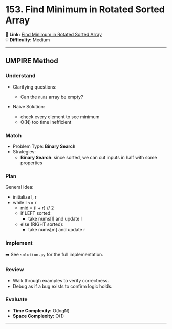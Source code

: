 # 153. Find Minimum in Rotated Sorted Array

🔗 **Link:** [Find Minimum in Rotated Sorted Array](https://leetcode.com/problems/find-minimum-in-rotated-sorted-array/description/)  
💡 **Difficulty:** Medium

---


## UMPIRE Method

### Understand
- Clarifying questions:
  - Can the `nums` array be empty?  
  
- Naive Solution:
  - check every element to see minimum
  - O(N) too time inefficient

### Match
- Problem Type: **Binary Search**  
- Strategies:
  - **Binary Search**: since sorted, we can cut inputs in half with some properties

### Plan
General idea:  
- initialize l, r
- while l <= r
  - mid = (l + r) // 2
  - if LEFT sorted:
    - take nums[l] and update l
  - else (RIGHT sorted):
    - take nums[m] and update r


### Implement
➡️ See `solution.py` for the full implementation.  

### Review
- Walk through examples to verify correctness.  
- Debug as if a bug exists to confirm logic holds.  

### Evaluate
- **Time Complexity:** O(logN)  
- **Space Complexity:** O(1)  

---


